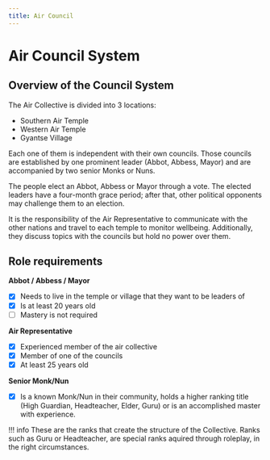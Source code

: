 ```yaml
---
title: Air Council
---
```


# Air Council System

## Overview of the Council System

The Air Collective is divided into 3 locations:

- Southern Air Temple
- Western Air Temple
- Gyantse Village

Each one of them is independent with their own councils. Those councils are established by one prominent leader (Abbot, Abbess, Mayor) and are accompanied by two senior Monks or Nuns.

The people elect an Abbot, Abbess or Mayor through a vote. The elected leaders have a four-month grace period; after that, other political opponents may challenge them to an election. 

It is the responsibility of the Air Representative to communicate with the other nations and travel to each temple to monitor wellbeing. Additionally, they discuss topics with the councils but hold no power over them.

## Role requirements

**Abbot / Abbess / Mayor**

- [x] Needs to live in the temple or village that they want to be leaders of
- [x] Is at least 20 years old 
- [ ] Mastery is not required

**Air Representative**

- [x] Experienced member of the air collective
- [x] Member of one of the councils
- [x] At least 25 years old

**Senior Monk/Nun**

- [x] Is a known Monk/Nun in their community, holds a higher ranking title (High Guardian, Headteacher, Elder, Guru) or is an accomplished master with experience. 

!!! info
    These are the ranks that create the structure of the Collective. Ranks such as Guru or Headteacher, are special ranks aquired through roleplay, in the right circumstances.

